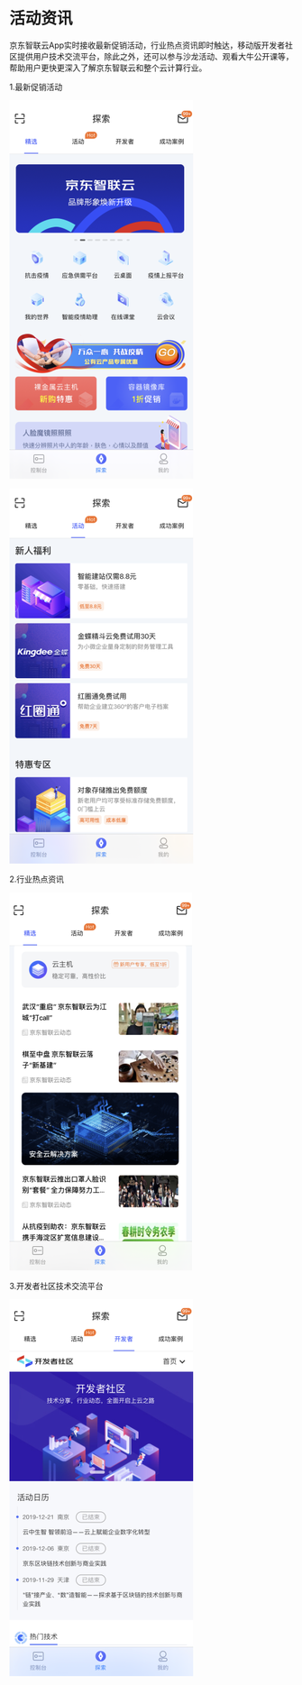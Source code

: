 # 活动资讯
京东智联云App实时接收最新促销活动，行业热点资讯即时触达，移动版开发者社区提供用户技术交流平台，除此之外，还可以参与沙龙活动、观看大牛公开课等，帮助用户更快更深入了解京东智联云和整个云计算行业。

1.最新促销活动

![](../../../../image/JdcloudApp/精选.png)

![](../../../../image/JdcloudApp/活动.png)

2.行业热点资讯

![](../../../../image/JdcloudApp/资讯.png)

3.开发者社区技术交流平台

![](../../../../image/JdcloudApp/开发者社区.png)
